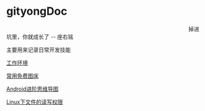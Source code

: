 # gityongDoc

　　　　　　　　　　　　　　　　　　　　　　　　　　　　　　　　　　掉进坑里，你就成长了     --   座右铭

主要用来记录日常开发技能

[工作环境](./common/工作环境.md)

[常用免费图床](https://www.jianshu.com/p/718173c339ee)

[Android进阶思维导图](./common/android进阶思维导图.md)

[Linux下文件的读写权限](./linux/file_permission.md)



